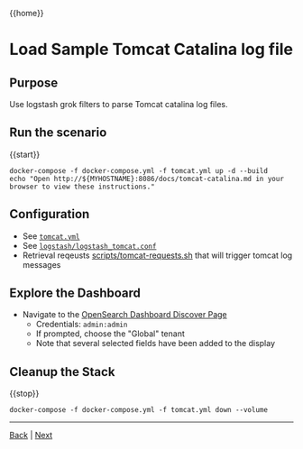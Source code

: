 {{home}}

# Load Sample Tomcat Catalina log file

## Purpose
Use logstash grok filters to parse Tomcat catalina log files.

## Run the scenario

{{start}}

```
docker-compose -f docker-compose.yml -f tomcat.yml up -d --build
echo "Open http://${MYHOSTNAME}:8086/docs/tomcat-catalina.md in your browser to view these instructions."

```

## Configuration
- See [`tomcat.yml`](../tomcat.yml)
- See [`logstash/logstash_tomcat.conf`](../logstash/logstash_tomcat.conf)
- Retrieval reqeusts [scripts/tomcat-requests.sh](../scripts/tomcat-requests.sh) that will trigger tomcat log messages

## Explore the Dashboard


- Navigate to the [OpenSearch Dashboard Discover Page](http://{{MYHOSTNAME}}:8094/app/discover?security_tenant=global#/?_g=(filters:!(),refreshInterval:(pause:!t,value:0),time:(from:now-15m,to:now))&_a=(columns:!(level,thread,messageText),filters:!(),index:'ecs-*',interval:auto,query:(language:kuery,query:''),sort:!()))
  - Credentials: `admin:admin`
  - If prompted, choose the "Global" tenant
  - Note that several selected fields have been added to the display

## Cleanup the Stack

{{stop}}

```
docker-compose -f docker-compose.yml -f tomcat.yml down --volume
```

---
[Back](alb_s3.md) | [Next](tomcat-access.md)